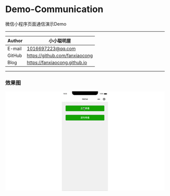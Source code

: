 # Demo-Communication
微信小程序页面通信演示Demo

***
|Author|小小聪明屋|
|---|---|
|E-mail|1016697223@qq.com|
|GitHub|https://github.com/fanxiaocong|
|Blog|https://fanxiaocong.github.io|
***

### 效果图
![Animation](Screenshots/communication.gif)
